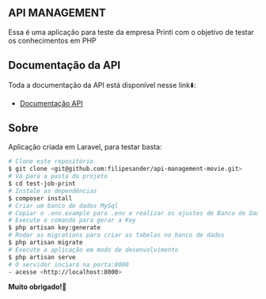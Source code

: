 ## <b>API MANAGEMENT</b>

Essa é uma aplicação para teste da empresa Printi com o objetivo de testar os conhecimentos em PHP

## <b>Documentação da API</b>

Toda a documentação da API está disponível nesse link⬇️:

- [Documentação API](https://filipeoliveira.gitbook.io/api-movie/)

## Sobre

Aplicação criada em Laravel, para testar basta:

```bash
# Clone este repositório
$ git clone <git@github.com:filipesander/api-management-movie.git>
# Vá para a pasta do projeto
$ cd test-job-print
# Instale as dependências
$ composer install
# Criar um banco de dados MySql
# Copiar o .env.example para .env e realizar os ajustes de Banco de Dados com o banco criado anteriormente
# Execute o comando para gerar a Key
$ php artisan key:generate
# Rodar as migrations para criar as tabelas no banco de dados
$ php artisan migrate
# Execute a aplicação em modo de desenvolvimento
$ php artisan serve
# O servidor inciará na porta:8000 
- acesse <http://localhost:8000>
```

<b>Muito obrigado!💙</b>


